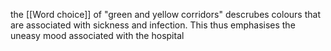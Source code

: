the [[Word choice]] of "green and yellow corridors" descrubes colours that are associated with sickness and infection. This thus emphasises the uneasy mood associated with the hospital